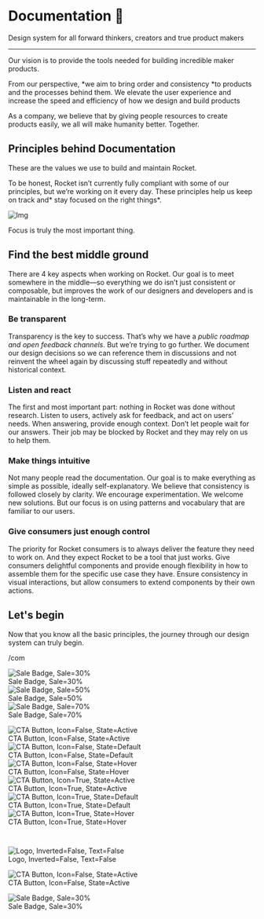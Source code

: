 
# Documentation 🚀

Design system for all forward thinkers, creators and true product makers

---

Our vision is to provide the tools needed for building incredible maker products.

From our perspective, *we aim to bring order and consistency *to products and the processes behind them. We elevate the user experience and increase the speed and efficiency of how we design and build products

As a company, we believe that by giving people resources to create products easily, we all will make humanity better. Together.

## Principles behind Documentation

These are the values we use to build and maintain Rocket.

To be honest, Rocket isn’t currently fully compliant with some of our principles, but we’re working on it every day. These principles help us keep on track and* stay focused on the right things*.

![Img](https://studio-assets.supernova.io/design-systems/14533/9289758a-6300-472a-bbc6-a57098081abf.jpeg)

Focus is truly the most important thing.

## Find the best middle ground

There are 4 key aspects when working on Rocket. Our goal is to meet somewhere in the middle—so everything we do isn’t just consistent or composable, but improves the work of our designers and developers and is maintainable in the long-term.

### Be transparent

Transparency is the key to success. That’s why we have a *public roadmap and open feedback channels*. But we’re trying to go further. We document our design decisions so we can reference them in discussions and not reinvent the wheel again by discussing stuff repeatedly and without historical context.

### Listen and react

The first and most important part: nothing in Rocket was done without research. Listen to users, actively ask for feedback, and act on users’ needs. When answering, provide enough context. Don’t let people wait for our answers. Their job may be blocked by Rocket and they may rely on us to help them.

### Make things intuitive

Not many people read the documentation. Our goal is to make everything as simple as possible, ideally self-explanatory. We believe that consistency is followed closely by clarity. We encourage experimentation. We welcome new solutions. But our focus is on using patterns and vocabulary that are familiar to our users.

### Give consumers just enough control

The priority for Rocket consumers is to always deliver the feature they need to work on. And they expect Rocket to be a tool that just works. Give consumers delightful components and provide enough flexibility in how to assemble them for the specific use case they have. Ensure consistency in visual interactions, but allow consumers to extend components by their own actions.

## Let's begin

Now that you know all the basic principles, the journey through our design system can truly begin.

/com

  
![Sale Badge, Sale=30%](https://studio-assets.supernova.io/design-systems/14533/1b356f73-a58c-425f-91a0-077b4b84a059.png)  
Sale Badge, Sale=30%  
![Sale Badge, Sale=50%](https://studio-assets.supernova.io/design-systems/14533/24b0f92b-704b-4e4c-8b00-e3b235dd2a94.png)  
Sale Badge, Sale=50%  
![Sale Badge, Sale=70%](https://studio-assets.supernova.io/design-systems/14533/948c36b2-e580-49ad-bdeb-ae9c030b3fb1.png)  
Sale Badge, Sale=70%  


  
![CTA Button, Icon=False, State=Active](https://studio-assets.supernova.io/design-systems/14533/b5af5e43-3895-4cdb-a0d4-9f78cdbf91ef.png)  
CTA Button, Icon=False, State=Active  
![CTA Button, Icon=False, State=Default](https://studio-assets.supernova.io/design-systems/14533/3085418b-c0d2-48f5-a97f-e5e42cee6a52.png)  
CTA Button, Icon=False, State=Default  
![CTA Button, Icon=False, State=Hover](https://studio-assets.supernova.io/design-systems/14533/d736f082-dda6-4b5b-b35b-dfc0f1306ebf.png)  
CTA Button, Icon=False, State=Hover  
![CTA Button, Icon=True, State=Active](https://studio-assets.supernova.io/design-systems/14533/c17c9996-5b0e-4a32-90ff-b6c82a3388f2.png)  
CTA Button, Icon=True, State=Active  
![CTA Button, Icon=True, State=Default](https://studio-assets.supernova.io/design-systems/14533/e6130148-7218-4b55-b309-b11e9fd7aefb.png)  
CTA Button, Icon=True, State=Default  
![CTA Button, Icon=True, State=Hover](https://studio-assets.supernova.io/design-systems/14533/be960a38-3cc9-4682-9e0b-93b1cdea107b.png)  
CTA Button, Icon=True, State=Hover  


```javascript  
  
```

  
![Logo, Inverted=False, Text=False](https://studio-assets.supernova.io/design-systems/14533/5f8221f7-08a5-4c0f-9880-2c651a24c0a1.png)  
Logo, Inverted=False, Text=False  


  
  


  
![CTA Button, Icon=False, State=Active](https://studio-assets.supernova.io/design-systems/14533/b5af5e43-3895-4cdb-a0d4-9f78cdbf91ef.png)  
CTA Button, Icon=False, State=Active  


  
![Sale Badge, Sale=30%](https://studio-assets.supernova.io/design-systems/14533/1b356f73-a58c-425f-91a0-077b4b84a059.png)  
Sale Badge, Sale=30%  

